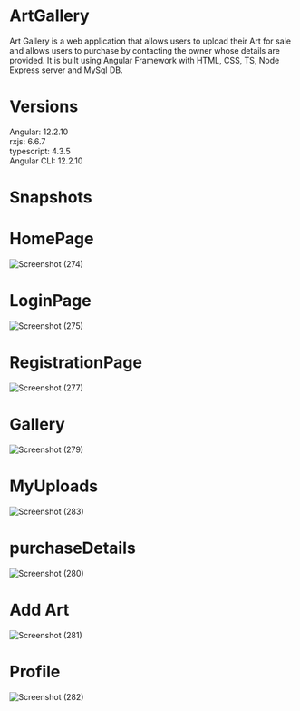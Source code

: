 # ArtGallery
Art Gallery is a web application that allows users to upload their Art for sale and allows users to purchase by contacting the owner whose details are provided.
It is built using Angular Framework with HTML, CSS, TS, Node Express server and MySql DB.

# Versions
Angular: 12.2.10<br/>
rxjs: 6.6.7<br/>
typescript: 4.3.5<br/>
Angular CLI: 12.2.10<br/>

# Snapshots
# HomePage
![Screenshot (274)](https://user-images.githubusercontent.com/56040295/194259633-15a6adc9-1982-42e0-886f-492d47b2ef07.png)

# LoginPage
![Screenshot (275)](https://user-images.githubusercontent.com/56040295/194259611-6d9a8b24-84a8-4c0b-9c35-f69527d1a546.png)

# RegistrationPage
![Screenshot (277)](https://user-images.githubusercontent.com/56040295/194263549-47789c50-82d4-4bc9-9b99-b1818c07fcee.png)

# Gallery
![Screenshot (279)](https://user-images.githubusercontent.com/56040295/194263484-e9806f57-ad7a-411e-8b7f-0c49a6b6a8df.png)

# MyUploads
![Screenshot (283)](https://user-images.githubusercontent.com/56040295/194261595-e453f087-f7d7-4461-bc91-bf55538d03ae.png)

# purchaseDetails
![Screenshot (280)](https://user-images.githubusercontent.com/56040295/194261519-7be2cbc3-7516-4871-9824-54c3001d7b0b.png)

# Add Art
![Screenshot (281)](https://user-images.githubusercontent.com/56040295/194263743-cf86afd7-a1f8-44e8-9b59-5725f63e8647.png)

# Profile
![Screenshot (282)](https://user-images.githubusercontent.com/56040295/194263389-c52e5ca1-8596-4e1b-bf04-2b0702c8c9ef.png)
